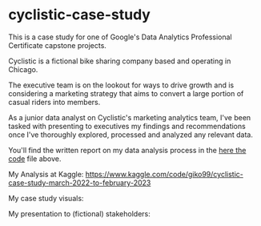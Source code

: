 # cyclistic-case-study

This is a case study for one of Google's Data Analytics Professional Certificate capstone projects.

Cyclistic is a fictional bike sharing company based and operating in Chicago.

The executive team is on the lookout for ways to drive growth and is considering a marketing strategy that aims to convert a large portion of casual riders into members.

As a junior data analyst on Cyclistic's marketing analytics team, I've been tasked with presenting to executives my findings and recommendations once I've thoroughly explored, processed and analyzed any relevant data.

You'll find the written report on my data analysis process in the [here the code](https://github.com/gigihko/cyclistic-case-study/blob/main/cyclistic-case-study.Rmd) file above.

My Analysis at Kaggle: https://www.kaggle.com/code/giko99/cyclistic-case-study-march-2022-to-february-2023

My case study visuals: 

My presentation to (fictional) stakeholders: 

